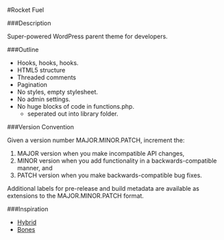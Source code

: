 #Rocket Fuel

###Description

Super-powered WordPress parent theme for developers.

###Outline

+ Hooks, hooks, hooks.
+ HTML5 structure
+ Threaded comments
+ Pagination
+ No styles, empty stylesheet.
+ No admin settings.
+ No huge blocks of code in functions.php.
  + seperated out into library folder.

###Version Convention

Given a version number MAJOR.MINOR.PATCH, increment the:

1. MAJOR version when you make incompatible API changes,
2. MINOR version when you add functionality in a backwards-compatible manner, and
3. PATCH version when you make backwards-compatible bug fixes.

Additional labels for pre-release and build metadata are available as extensions to the MAJOR.MINOR.PATCH format.

###Inspiration

+ [Hybrid](https://github.com/justintadlock/hybrid)
+ [Bones](https://github.com/eddiemachado/bones)
